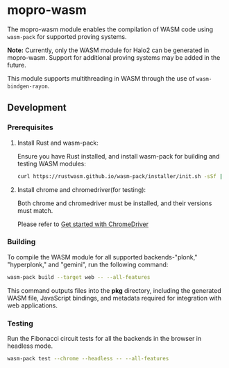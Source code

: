 # mopro-wasm

The mopro-wasm module enables the compilation of WASM code using `wasm-pack` for supported proving systems.

**Note:** Currently, only the WASM module for Halo2 can be generated in mopro-wasm. Support for additional proving systems may be added in the future.

This module supports multithreading in WASM through the use of `wasm-bindgen-rayon`.

## Development

### Prerequisites

1. Install Rust and wasm-pack:

    Ensure you have Rust installed, and install wasm-pack for building and testing WASM modules:

    ```bash
    curl https://rustwasm.github.io/wasm-pack/installer/init.sh -sSf | sh
    ```

2. Install chrome and chromedriver(for testing):
    
    Both chrome and chromedriver must be installed, and their versions must match.

    Please refer to [Get started with ChromeDriver](https://developer.chrome.com/docs/chromedriver/get-started)

### Building

To compile the WASM module for all supported backends-"plonk," "hyperplonk," and "gemini", run the following command:

```bash
wasm-pack build --target web -- --all-features
```

This command outputs files into the **pkg** directory, including the generated WASM file, JavaScript bindings, and metadata required for integration with web applications.

### Testing

Run the Fibonacci circuit tests for all the backends in the browser in headless mode.

```bash
wasm-pack test --chrome --headless -- --all-features
```
